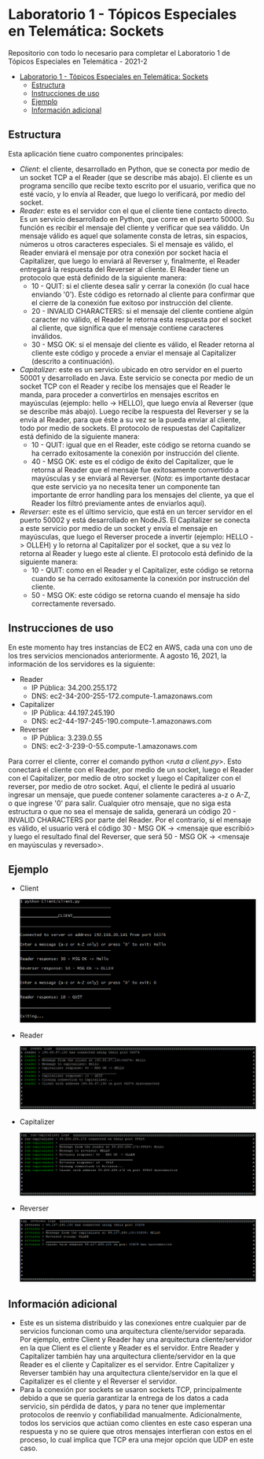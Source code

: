 # Laboratorio 1 - Tópicos Especiales en Telemática: Sockets
Repositorio con todo lo necesario para completar el Laboratorio 1 de Tópicos Especiales en Telemática - 2021-2

- [Laboratorio 1 - Tópicos Especiales en Telemática: Sockets](#laboratorio-1---tópicos-especiales-en-telemática-sockets)
  - [Estructura](#estructura)
  - [Instrucciones de uso](#instrucciones-de-uso)
  - [Ejemplo](#ejemplo)
  - [Información adicional](#información-adicional)

## Estructura
Esta aplicación tiene cuatro componentes principales:
* *Client*: el cliente, desarrollado en Python, que se conecta por medio de un socket TCP a el Reader (que se describe más abajo). El cliente es un programa sencillo que recibe texto escrito por el usuario, verifica que no esté vacío, y lo envía al Reader, que luego lo verificará, por medio del socket.
* *Reader*: este es el servidor con el que el cliente tiene contacto directo. Es un servicio desarrollado en Python, que corre en el puerto 50000. Su función es recibir el mensaje del cliente y verificar que sea váliddo. Un mensaje válido es aquel que solamente consta de letras, sin espacios, números u otros caracteres especiales. Si el mensaje es válido, el Reader enviará el mensaje por otra conexión por socket hacia el Capitalizer, que luego lo enviará al Reverser y, finalmente, el Reader entregará la respuesta del Reverser al cliente. El Reader tiene un protocolo que está definido de la siguiente manera:
  * 10 - QUIT: si el cliente desea salir y cerrar la conexión (lo cual hace enviando '0'). Este código es retornado al cliente para confirmar que el cierre de la conexión fue exitoso por instrucción del cliente.
  * 20 - INVALID CHARACTERS: si el mensaje del cliente contiene algún caracter no válido, el Reader le retorna esta respuesta por el socket al cliente, que significa que el mensaje contiene caracteres inválidos.
  * 30 - MSG OK: si el mensaje del cliente es válido, el Reader retorna al cliente este código y procede a enviar el mensaje al Capitalizer (descrito a continuación).
* *Capitalizer*: este es un servicio ubicado en otro servidor en el puerto 50001 y desarrollado en Java. Este servicio se conecta por medio de un socket TCP con el Reader y recibe los mensajes que el Reader le manda, para proceder a convertirlos en mensajes escritos en mayúsculas (ejemplo: hello -> HELLO), que luego envía al Reverser (que se describe más abajo). Luego recibe la respuesta del Reverser y se la envía al Reader, para que éste a su vez se la pueda enviar al cliente, todo por medio de sockets. El protocolo de respuestas del Capitalizer está definido de la siguiente manera:
  * 10 - QUIT: igual que en el Reader, este código se retorna cuando se ha cerrado exitosamente la conexión por instrucción del cliente.
  * 40 - MSG OK: este es el código de éxito del Capitalizer, que le retorna al Reader que el mensaje fue exitosamente convertido a mayúsculas y se enviará al Reverser. (_Nota_: es importante destacar que este servicio ya no necesita tener un componente tan importante de error handling para los mensajes del cliente, ya que el Reader los filtró previamente antes de enviarlos aquí).
* *Reverser*: este es el último servicio, que está en un tercer servidor en el puerto 50002 y está desarrollado en NodeJS. El Capitalizer se conecta a este servicio por medio de un socket y envía el mensaje en mayúsculas, que luego el Reverser procede a invertir (ejemplo: HELLO -> OLLEH) y lo retorna al Capitalizer por el socket, que a su vez lo retorna al Reader y luego este al cliente. El protocolo está definido de la siguiente manera:
  * 10 - QUIT: como en el Reader y el Capitalizer, este código se retorna cuando se ha cerrado exitosamente la conexión por instrucción del cliente.
  * 50 - MSG OK: este código se retorna cuando el mensaje ha sido correctamente reversado.

## Instrucciones de uso
En este momento hay tres instancias de EC2 en AWS, cada una con uno de los tres servicios mencionados anteriormente. A agosto 16, 2021, la información de los servidores es la siguiente:
* Reader
  * IP Pública: 34.200.255.172
  * DNS: ec2-34-200-255-172.compute-1.amazonaws.com
* Capitalizer
  * IP Pública: 44.197.245.190
  * DNS: ec2-44-197-245-190.compute-1.amazonaws.com
* Reverser
  * IP Pública: 3.239.0.55
  * DNS: ec2-3-239-0-55.compute-1.amazonaws.com

Para correr el cliente, correr el comando python \<_ruta a client.py_\>. Esto conectará el cliente con el Reader, por medio de un socket, luego el Reader con el Capitalizer, por medio de otro socket y luego el Capitalizer con el reverser, por medio de otro socket. Aquí, el cliente le pedirá al usuario ingresar un mensaje, que puede contener solamente caracteres a-z o A-Z, o que ingrese '0' para salir. Cualquier otro mensaje, que no siga esta estructura o que no sea el mensaje de salida, generará un código 20 - INVALID CHARACTERS por parte del Reader. Por el contrario, si el mensaje es válido, el usuario verá el código 30 - MSG OK -> \<mensaje que escribió\> y luego el resultado final del Reverser, que será 50 - MSG OK -> \<mensaje en mayúsculas y reversado\>.

## Ejemplo

* Client

  ![plot](Example%20Images/client-example.png)

* Reader
  
  ![plot](Example%20Images/reader-example.png)

* Capitalizer
  
  ![plot](Example%20Images/capitalizer-example.png)

* Reverser
  
  ![plot](Example%20Images/reverser-example.png)


## Información adicional

* Este es un sistema distribuido y las conexiones entre cualquier par de servicios funcionan como una arquitectura cliente/servidor separada. Por ejemplo, entre Client y Reader hay una arquitectura cliente/servidor en la que Client es el cliente y Reader es el servidor. Entre Reader y Capitalizer también hay una arquitectura cliente/servidor en la que Reader es el cliente y Capitalizer es el servidor. Entre Capitalizer y Reverser también hay una arquitectura cliente/servidor en la que el Capitalizer es el cliente y el Reverser el servidor.
* Para la conexión por sockets se usaron sockets TCP, principalmente debido a que se quería garantizar la entrega de los datos a cada servicio, sin pérdida de datos, y para no tener que implementar protocolos de reenvío y confiabilidad manualmente. Adicionalmente, todos los servicios que actúan como clientes en este caso esperan una respuesta y no se quiere que otros mensajes interfieran con estos en el proceso, lo cual implica que TCP era una mejor opción que UDP en este caso.